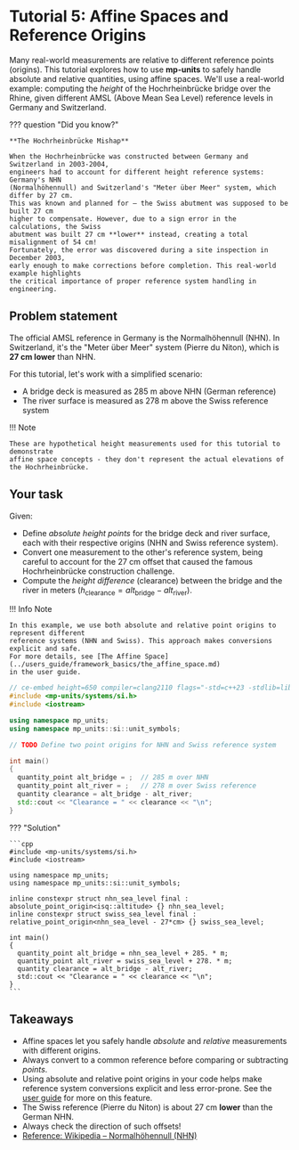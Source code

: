 # Tutorial 5: Affine Spaces and Reference Origins

Many real-world measurements are relative to different reference points (origins).
This tutorial explores how to use **mp-units** to safely handle absolute and relative quantities,
using affine spaces. We'll use a real-world example: computing the _height_ of the
Hochrheinbrücke bridge over the Rhine, given different AMSL (Above Mean Sea Level) reference
levels in Germany and Switzerland.

??? question "Did you know?"

    **The Hochrheinbrücke Mishap**

    When the Hochrheinbrücke was constructed between Germany and Switzerland in 2003-2004,
    engineers had to account for different height reference systems: Germany's NHN
    (Normalhöhennull) and Switzerland's "Meter über Meer" system, which differ by 27 cm.
    This was known and planned for – the Swiss abutment was supposed to be built 27 cm
    higher to compensate. However, due to a sign error in the calculations, the Swiss
    abutment was built 27 cm **lower** instead, creating a total misalignment of 54 cm!
    Fortunately, the error was discovered during a site inspection in December 2003,
    early enough to make corrections before completion. This real-world example highlights
    the critical importance of proper reference system handling in engineering.

## Problem statement

The official AMSL reference in Germany is the Normalhöhennull (NHN).
In Switzerland, it's the "Meter über Meer" system (Pierre du Niton),
which is **27 cm lower** than NHN.

For this tutorial, let's work with a simplified scenario:

- A bridge deck is measured as 285 m above NHN (German reference)
- The river surface is measured as 278 m above the Swiss reference system

!!! Note

    These are hypothetical height measurements used for this tutorial to demonstrate
    affine space concepts - they don't represent the actual elevations of the Hochrheinbrücke.

## Your task

Given:

- Define _absolute height points_ for the bridge deck and river surface, each with their
  respective origins (NHN and Swiss reference system).
- Convert one measurement to the other's reference system, being careful to account for the
  27 cm offset that caused the famous Hochrheinbrücke construction challenge.
- Compute the _height difference_ (clearance) between the bridge and the river in meters
  ($h_\text{clearance} = alt_\text{bridge} - alt_\text{river}$).

!!! Info Note

    In this example, we use both absolute and relative point origins to represent different
    reference systems (NHN and Swiss). This approach makes conversions explicit and safe.
    For more details, see [The Affine Space](../users_guide/framework_basics/the_affine_space.md)
    in the user guide.

```cpp
// ce-embed height=650 compiler=clang2110 flags="-std=c++23 -stdlib=libc++ -O3"
#include <mp-units/systems/si.h>
#include <iostream>

using namespace mp_units;
using namespace mp_units::si::unit_symbols;

// TODO Define two point origins for NHN and Swiss reference system

int main()
{
  quantity_point alt_bridge = ;  // 285 m over NHN
  quantity_point alt_river = ;   // 278 m over Swiss reference
  quantity clearance = alt_bridge - alt_river;
  std::cout << "Clearance = " << clearance << "\n";
}
```

??? "Solution"

    ```cpp
    #include <mp-units/systems/si.h>
    #include <iostream>

    using namespace mp_units;
    using namespace mp_units::si::unit_symbols;

    inline constexpr struct nhn_sea_level final : absolute_point_origin<isq::altitude> {} nhn_sea_level;
    inline constexpr struct swiss_sea_level final : relative_point_origin<nhn_sea_level - 27*cm> {} swiss_sea_level;

    int main()
    {
      quantity_point alt_bridge = nhn_sea_level + 285. * m;
      quantity_point alt_river = swiss_sea_level + 278. * m;
      quantity clearance = alt_bridge - alt_river;
      std::cout << "Clearance = " << clearance << "\n";
    }
    ```

## Takeaways

- Affine spaces let you safely handle _absolute_ and _relative_ measurements with
  different origins.
- Always convert to a common reference before comparing or subtracting _points_.
- Using absolute and relative point origins in your code helps make reference system
  conversions explicit and less error-prone.
  See the [user guide](../users_guide/framework_basics/the_affine_space.md) for more on
  this feature.
- The Swiss reference (Pierre du Niton) is about 27 cm **lower** than the German NHN.
- Always check the direction of such offsets!
- [Reference: Wikipedia – Normalhöhennull (NHN)](https://en.wikipedia.org/wiki/Normalh%C3%B6hennull)

